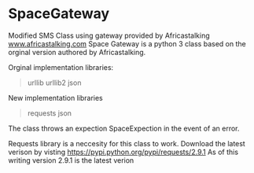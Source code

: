 # SpaceGateway
Modified SMS Class using gateway provided by Africastalking www.africastalking.com
Space Gateway is a python 3 class based on the orginal version authored by Africastalking.

Orginal implementation libraries:
 > urllib
 >urllib2
 >json
 
New implementation libraries
 >requests
 >json
 
The class throws an expection SpaceExpection in the event of an error.

Requests library is a neccesity for this class to work. Download the latest verison by visting https://pypi.python.org/pypi/requests/2.9.1
As of this writing version 2.9.1 is the latest verion
 
 

